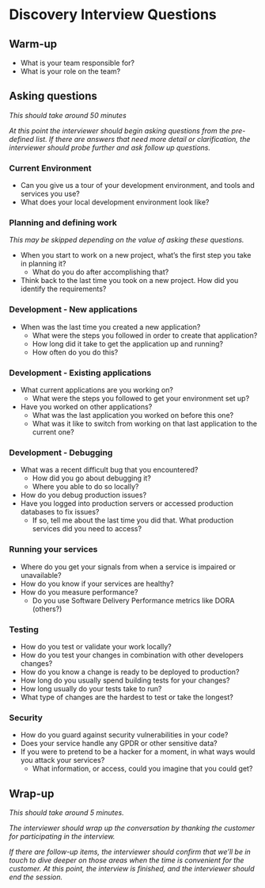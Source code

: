 # Discovery Interview Questions

## Warm-up

* What is your team responsible for?
* What is your role on the team?

## Asking questions
*This should take around 50 minutes*

*At this point the interviewer should begin asking questions from the pre-defined list. If there are answers that need more detail or clarification, the interviewer should probe further and ask follow up questions.*


### Current Environment

* Can you give us a tour of your development environment, and tools and services you use?
* What does your local development environment look like?

### Planning and defining work
*This may be skipped depending on the value of asking these questions.*

* When you start to work on a new project, what’s the first step you take in planning it? 
  * What do you do after accomplishing that?
* Think back to the last time you took on a new project. How did you identify the requirements?

### Development - New applications

* When was the last time you created a new application?
  * What were the steps you followed in order to create that application?
  * How long did it take to get the application up and running?
  * How often do you do this?


### Development - Existing applications

* What current applications are you working on?
  * What were the steps you followed to get your environment set up?
* Have you worked on other applications?
  * What was the last application you worked on before this one?
  * What was it like to switch from working on that last application to the current one?

### Development - Debugging

* What was a recent difficult bug that you encountered?
  * How did you go about debugging it?
  * Where you able to do so locally?
* How do you debug production issues?
* Have you logged into production servers or accessed production databases to fix issues?
  * If so, tell me about the last time you did that. What production services did you need to access?

### Running your services

* Where do you get your signals from when a service is impaired or unavailable?
* How do you know if your services are healthy?
* How do you measure performance?
  * Do you use Software Delivery Performance metrics like DORA (others?)


### Testing
* How do you test or validate your work locally?
* How do you test your changes in combination with other developers changes?
* How do you know a change is ready to be deployed to production?
* How long do you usually spend building tests for your changes?
* How long usually do your tests take to run?
* What type of changes are the hardest to test or take the longest?


### Security

* How do you guard against security vulnerabilities in your code?
* Does your service handle any GPDR or other sensitive data?
* If you were to pretend to be a hacker for a moment, in what ways would you attack your services?
  * What information, or access, could you imagine that you could get?

## Wrap-up
*This should take around 5 minutes.*

*The interviewer should wrap up the conversation by thanking the customer for participating in the interview.*

*If there are follow-up items, the interviewer should confirm that we’ll be in touch to dive deeper on those areas when the time is convenient for the customer. At this point, the interview is finished, and the interviewer should end the session.*
